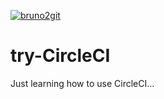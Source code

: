 [![bruno2git](https://circleci.com/gh/bruno2git/try-CircleCI.svg?style=shield&circle-token=83981d6a78dac032d7a21762c5d52c87007d0562)](https://app.circleci.com/pipelines/github/bruno2git/try-CircleCI)

# try-CircleCI
Just learning how to use CircleCI...
